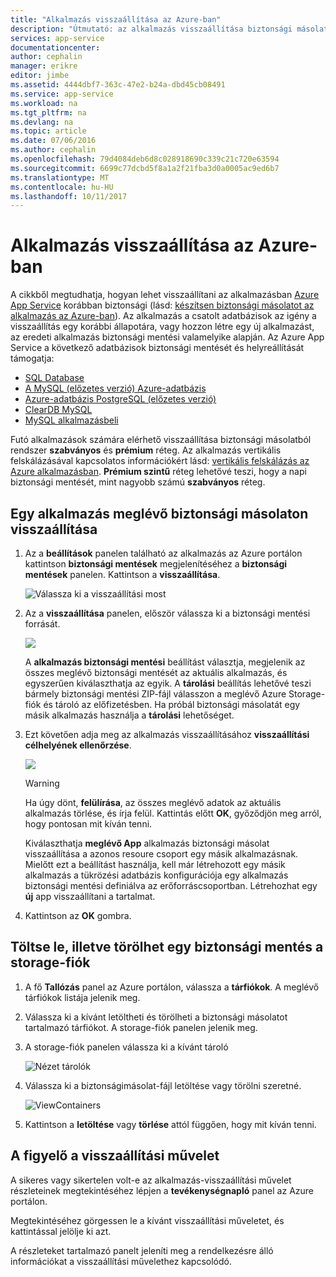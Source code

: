 ```yaml
---
title: "Alkalmazás visszaállítása az Azure-ban"
description: "Útmutató: az alkalmazás visszaállítása biztonsági másolatból."
services: app-service
documentationcenter: 
author: cephalin
manager: erikre
editor: jimbe
ms.assetid: 4444dbf7-363c-47e2-b24a-dbd45cb08491
ms.service: app-service
ms.workload: na
ms.tgt_pltfrm: na
ms.devlang: na
ms.topic: article
ms.date: 07/06/2016
ms.author: cephalin
ms.openlocfilehash: 79d4084deb6d8c028918690c339c21c720e63594
ms.sourcegitcommit: 6699c77dcbd5f8a1a2f21fba3d0a0005ac9ed6b7
ms.translationtype: MT
ms.contentlocale: hu-HU
ms.lasthandoff: 10/11/2017
---
```

# <a name="restore-an-app-in-azure"></a>Alkalmazás visszaállítása az Azure-ban
A cikkből megtudhatja, hogyan lehet visszaállítani az alkalmazásban [Azure App Service](../app-service/app-service-web-overview.md) korábban biztonsági (lásd: [készítsen biztonsági másolatot az alkalmazás az Azure-ban](web-sites-backup.md)). Az alkalmazás a csatolt adatbázisok az igény a visszaállítás egy korábbi állapotára, vagy hozzon létre egy új alkalmazást, az eredeti alkalmazás biztonsági mentési valamelyike alapján. Az Azure App Service a következő adatbázisok biztonsági mentését és helyreállítását támogatja:
- [SQL Database](https://azure.microsoft.com/en-us/services/sql-database/)
- [A MySQL (előzetes verzió) Azure-adatbázis](https://azure.microsoft.com/en-us/services/mysql)
- [Azure-adatbázis PostgreSQL (előzetes verzió)](https://azure.microsoft.com/en-us/services/postgres)
- [ClearDB MySQL](https://azuremarketplace.microsoft.com/en-us/marketplace/apps/SuccessBricksInc.ClearDBMySQLDatabase?tab=Overview)
- [MySQL alkalmazásbeli](https://blogs.msdn.microsoft.com/appserviceteam/2017/03/06/announcing-general-availability-for-mysql-in-app)

Futó alkalmazások számára elérhető visszaállítása biztonsági másolatból rendszer **szabványos** és **prémium** réteg. Az alkalmazás vertikális felskálázásával kapcsolatos információkért lásd: [vertikális felskálázás az Azure alkalmazásban](web-sites-scale.md). **Prémium szintű** réteg lehetővé teszi, hogy a napi biztonsági mentését, mint nagyobb számú **szabványos** réteg.

<a name="PreviousBackup"></a>

## <a name="restore-an-app-from-an-existing-backup"></a>Egy alkalmazás meglévő biztonsági másolaton visszaállítása
1. Az a **beállítások** panelen található az alkalmazás az Azure portálon kattintson **biztonsági mentések** megjelenítéséhez a **biztonsági mentések** panelen. Kattintson a **visszaállítása**.
   
    ![Válassza ki a visszaállítási most][ChooseRestoreNow]
2. Az a **visszaállítása** panelen, először válassza ki a biztonsági mentési forrását.
   
    ![](./media/web-sites-restore/021ChooseSource1.png)
   
    A **alkalmazás biztonsági mentési** beállítást választja, megjelenik az összes meglévő biztonsági mentését az aktuális alkalmazás, és egyszerűen kiválaszthatja az egyik.
    A **tárolási** beállítás lehetővé teszi bármely biztonsági mentési ZIP-fájl válasszon a meglévő Azure Storage-fiók és tároló az előfizetésben.
    Ha próbál biztonsági másolatát egy másik alkalmazás használja a **tárolási** lehetőséget.
3. Ezt követően adja meg az alkalmazás visszaállításához **visszaállítási célhelyének ellenőrzése**.
   
    ![](./media/web-sites-restore/022ChooseDestination1.png)
   
   > [!WARNING]
   > Ha úgy dönt, **felülírása**, az összes meglévő adatok az aktuális alkalmazás törlése, és írja felül. Kattintás előtt **OK**, győződjön meg arról, hogy pontosan mit kíván tenni.
   > 
   > 
   
    Kiválaszthatja **meglévő App** alkalmazás biztonsági másolat visszaállítása a azonos resoure csoport egy másik alkalmazásnak. Mielőtt ezt a beállítást használja, kell már létrehozott egy másik alkalmazás a tükrözési adatbázis konfigurációja egy alkalmazás biztonsági mentési definiálva az erőforráscsoportban. Létrehozhat egy **új** app visszaállítani a tartalmat.

4. Kattintson az **OK** gombra.

<a name="StorageAccount"></a>

## <a name="download-or-delete-a-backup-from-a-storage-account"></a>Töltse le, illetve törölhet egy biztonsági mentés a storage-fiók
1. A fő **Tallózás** panel az Azure portálon, válassza a **tárfiókok**. A meglévő tárfiókok listája jelenik meg.
2. Válassza ki a kívánt letöltheti és törölheti a biztonsági másolatot tartalmazó tárfiókot. A storage-fiók panelen jelenik meg.
3. A storage-fiók panelen válassza ki a kívánt tároló
   
    ![Nézet tárolók][ViewContainers]
4. Válassza ki a biztonságimásolat-fájl letöltése vagy törölni szeretné.
   
    ![ViewContainers](./media/web-sites-restore/03ViewFiles.png)
5. Kattintson a **letöltése** vagy **törlése** attól függően, hogy mit kíván tenni.  

<a name="OperationLogs"></a>

## <a name="monitor-a-restore-operation"></a>A figyelő a visszaállítási művelet
A sikeres vagy sikertelen volt-e az alkalmazás-visszaállítási művelet részleteinek megtekintéséhez lépjen a **tevékenységnapló** panel az Azure portálon.  
 

Megtekintéséhez görgessen le a kívánt visszaállítási műveletet, és kattintással jelölje ki azt.

A részleteket tartalmazó panelt jeleníti meg a rendelkezésre álló információkat a visszaállítási művelethez kapcsolódó.

<!-- ## Next Steps
You can backup and restore App Service apps using REST API. -->


<!-- IMAGES -->
[ChooseRestoreNow]: ./media/web-sites-restore/02ChooseRestoreNow1.png
[ViewContainers]: ./media/web-sites-restore/03ViewContainers.png
